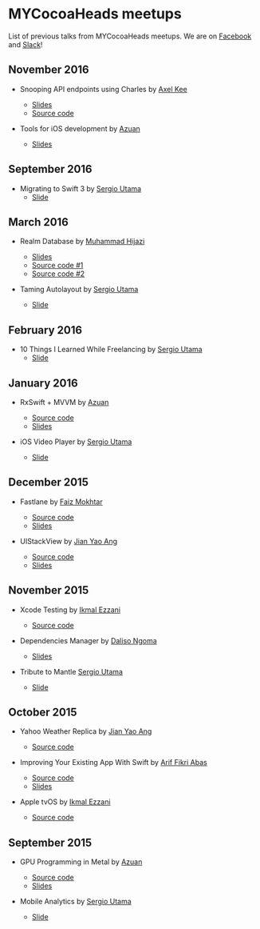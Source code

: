 # MYCocoaHeads meetups
List of previous talks from MYCocoaHeads meetups. We are on <a href="https://www.facebook.com/groups/mycocoaheads/" target="_blank">Facebook</a> and <a href="http://mycocoaheads.herokuapp.com" target="_blank">Slack</a>!

## November 2016

- Snooping API endpoints using Charles by <a href="https://www.facebook.com/axelkee" target="_blank">Axel Kee</a>
  - <a href="https://u.nya.is/okfjjv.pdf" target="_blank">Slides</a>
  - <a href="https://github.com/antekarin/ios-ssl-pinning" target="_blank">Source code</a>

- Tools for iOS development by <a href="https://www.facebook.com/alienxp03" target="_blank">Azuan</a>
  - <a href="https://speakerdeck.com/alienxp03/ios-tools" target="_blank">Slides</a>


## September 2016

- Migrating to Swift 3 by <a href="https://www.facebook.com/sergioutama" target="_blank">Sergio Utama</a>
  - <a href="https://speakerdeck.com/sergioutama/migrating-to-swift-3" target="_blank">Slide</a>


## March 2016

- Realm Database by <a href="https://www.facebook.com/jayz.2.u?fref=nf" target="_blank">Muhammad Hijazi</a>
  - <a href="http://bit.ly/1Pmb94f" target="_blank">Slides</a>
  - <a href="https://github.com/irekasoft/CocoaHeads-Realm" target="_blank">Source code #1</a>
  - <a href="https://github.com/irekasoft/Realm-LoadFromFile" target="_blank">Source code #2</a>

- Taming Autolayout by <a href="https://www.facebook.com/sergioutama" target="_blank">Sergio Utama</a>
  - <a href="https://speakerdeck.com/sergioutama/taming-autolayout" target="_blank">Slide</a>
  
## February 2016

- 10 Things I Learned While Freelancing by <a href="https://www.facebook.com/sergioutama" target="_blank">Sergio Utama</a>
  - <a href="https://speakerdeck.com/sergioutama/10-things-i-learned-while-freelancing" target="_blank">Slide</a>

## January 2016

- RxSwift + MVVM by <a href="https://www.facebook.com/alienxp03" target="_blank">Azuan</a>
  - <a href="https://github.com/alienxp03/HazeDemo" target="_blank">Source code</a>
  - <a href="https://speakerdeck.com/alienxp03/rxswift-plus-mvvm" target="_blank">Slides</a>

- iOS Video Player by <a href="https://www.facebook.com/sergioutama" target="_blank">Sergio Utama</a>
  - <a href="https://speakerdeck.com/sergioutama/ios-video-player" target="_blank">Slide</a>

## December 2015

- Fastlane by <a href="https://www.facebook.com/mfmokhtar" target="_blank">Faiz Mokhtar</a>
  - <a href="https://github.com/faizmokhtar/fastlane-demo" target="_blank">Source code</a>
  - <a href="https://speakerdeck.com/faizmokhtar/automated-deployment-with-fastlane" target="_blank">Slides</a>

- UIStackView by <a href="https://www.facebook.com/jianyao.ang" target="_blank">Jian Yao Ang</a>
  - <a href="https://github.com/jianyaoang/Stack-em" target="_blank">Source code</a>
  - <a href="https://www.dropbox.com/s/sx4ygpgignkpl3p/Stackem.pdf?dl=0" target="_blank">Slides</a>

## November 2015

- Xcode Testing by <a href="https://www.facebook.com/ikmalezzani" target="_blank">Ikmal Ezzani</a>
  - <a href="https://github.com/ikmalezzani/CocoaheadDemo/tree/master/20151116" target="_blank">Source code</a>

- Dependencies Manager by <a href="https://www.facebook.com/dalisojngoma" target="_blank">Daliso Ngoma</a>
  - <a href="https://www.dropbox.com/sh/vewbnio5wz2o9oa/AAAE1cFLZs5H2I81LqDcLUWpa" target="_blank">Slides</a>

- Tribute to Mantle <a href="https://www.facebook.com/sergioutama" target="_blank">Sergio Utama</a>
  - <a href="https://speakerdeck.com/sergioutama/tribute-to-mantle" target="_blank">Slide</a>
  
## October 2015


- Yahoo Weather Replica by <a href="https://www.facebook.com/jianyao.ang" target="_blank">Jian Yao Ang</a>
  - <a href="https://github.com/jianyaoang/Yahoo-Weather-Replica" target="_blank">Source code</a>

- Improving Your Existing App With Swift by <a href="https://www.facebook.com/ariffikri.abas" target="_blank">Arif Fikri Abas</a>
  - <a href="https://github.com/iamariffikri/TheElements" target="_blank">Source code</a>
  - <a href="https://speakerdeck.com/iamariffikri/improving-your-existing-app-with-swift" target="_blank">Slides</a>

- Apple tvOS by <a href="https://www.facebook.com/ikmalezzani" target="_blank">Ikmal Ezzani</a>
  - <a href="https://github.com/ikmalezzani/CocoaheadDemo" target="_blank">Source code</a>



## September 2015

- GPU Programming in Metal by <a href="https://www.facebook.com/alienxp03" target="_blank">Azuan</a>

  - <a href="https://github.com/alienxp03/MetalDemo" target="_blank">Source code</a>
  - <a href="https://speakerdeck.com/alienxp03/metal-demo" target="_blank">Slides</a>
  
- Mobile Analytics by <a href="https://www.facebook.com/sergioutama" target="_blank">Sergio Utama</a>
  - <a href="https://speakerdeck.com/sergioutama/mobile-analytics" target="_blank">Slide</a>
